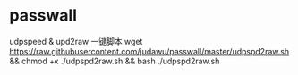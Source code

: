 # passwall

udpspeed & upd2raw 一键脚本
wget https://raw.githubusercontent.com/judawu/passwall/master/udpspd2raw.sh && chmod +x ./udpspd2raw.sh && bash ./udpspd2raw.sh

